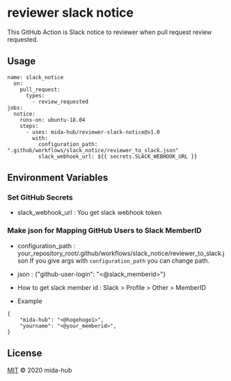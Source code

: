 # reviewer slack notice
This GitHub Action is Slack notice to reviewer when pull request review requested.

## Usage
```
name: slack_notice
  on: 
    pull_request:
      types:
        - review_requested
jobs:
  notice:
    runs-on: ubuntu-18.04
    steps:
      - uses: mida-hub/reviewer-slack-notice@v1.0
        with:
          configuration_path: ".github/workflows/slack_notice/reviewer_to_slack.json"
          slack_webhook_url: ${{ secrets.SLACK_WEBHOOK_URL }}
```

## Environment Variables
### Set GitHub Secrets
- slack_webhook_url : You get slack webhook token

### Make json for Mapping GitHub Users to Slack MemberID
- configuration_path : your_repository_root/.github/workflows/slack_notice/reviewer_to_slack.json
If you give args with `configuration_path` you can change path.

- json : {"github-user-login": "<@slack_memberid>"}
- How to get slack member id :
Slack > Profile > Other > MemberID


- Example
```
{
    "mida-hub": "<@hogehoge1>",
    "yourname": "<@your_memberid>",
}

```

## License
[MIT](LICENSE) © 2020 mida-hub